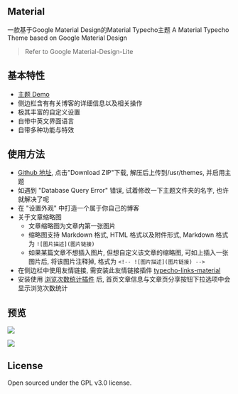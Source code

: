 ## Material
一款基于Google Material Design的Material Typecho主题
A Material Typecho Theme based on Google Material Design
>Refer to Google  Material-Design-Lite

## 基本特性
- [主题 Demo](https://blog.viosey.com)
- 侧边栏含有有关博客的详细信息以及相关操作
- 极其丰富的自定义设置
- 自带中英文界面语言
- 自带多种功能与特效


## 使用方法
- [Github 地址](https://github.com/viosey/typecho-theme-material), 点击"Download ZIP"下载, 解压后上传到/usr/themes, 并启用主题
- 如遇到 "Database Query Error" 错误, 试着修改一下主题文件夹的名字, 也许就解决了呢
- 在 "设置外观" 中打造一个属于你自己的博客
- 关于文章缩略图
	- 文章缩略图为文章内第一张图片
	- 缩略图支持 Markdown 格式, HTML 格式以及附件形式, Markdown 格式为 ```![图片描述](图片链接)```
	- 如果某篇文章不想插入图片, 但想自定义该文章的缩略图, 可如上插入一张图片后, 将该图片注释掉, 格式为 ```<!-- ![图片描述](图片链接) --> ```
- 在侧边栏中使用友情链接, 需安装此友情链接插件  [typecho-links-material](https://github.com/viosey/typecho-links-material)
- 安装使用 [浏览次数统计插件](https://lets.us.to/usr/uploads/2015/01/874979024.zip) 后, 首页文章信息与文章页分享按钮下拉选项中会显示浏览次数统计

## 预览
![](https://viosey.com/img/screenshot.jpg)

![](https://viosey.com/img/verticalpageview.jpg)

## License
Open sourced under the GPL v3.0 license.
